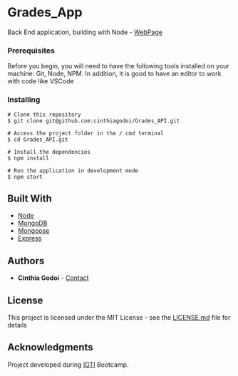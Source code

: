 # Grades_App

Back End application, building with Node - [WebPage](https://grades-app-igti-modulo4.herokuapp.com/)

### Prerequisites

Before you begin, you will need to have the following tools installed on your machine: Git, Node, NPM. In addition, it is good to have an editor to work with code like VSCode

### Installing

```
# Clone this repository
$ git clone git@github.com:cinthiagodoi/Grades_API.git

# Access the project folder in the / cmd terminal
$ cd Grades_API.git

# Install the dependencies
$ npm install

# Run the application in development mode
$ npm start

```
## Built With

* [Node](https://nodejs.org/en/) 
* [MongoDB](https://www.mongodb.com/)
* [Mongoose](https://mongoosejs.com/) 
* [Express](https://expressjs.com/) 

## Authors

* **Cinthia Godoi** - [Contact](https://www.linkedin.com/in/cinthia-godoi/)

## License

This project is licensed under the MIT License - see the [LICENSE.md](LICENSE.md) file for details

## Acknowledgments
Project developed during [IGTI](https://www.igti.com.br/custom/bootcamps-gratuitos/?offerid=226&trans=1024d3595b7d18878cef0290a85b50) Bootcamp.
